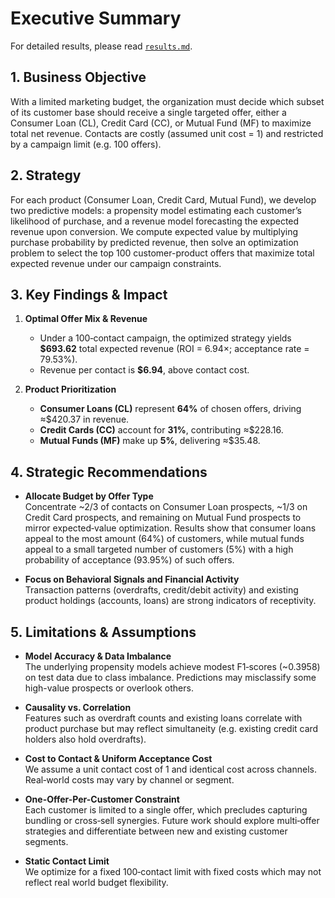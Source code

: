 # **Executive Summary**
For detailed results, please read [`results.md`](results.md).

## 1. Business Objective  
With a limited marketing budget, the organization must decide which subset of its customer base should receive a single targeted offer, either a Consumer Loan (CL), Credit Card (CC), or Mutual Fund (MF) to maximize total net revenue. Contacts are costly (assumed unit cost = 1) and restricted by a campaign limit (e.g. 100 offers).

## 2. Strategy 
For each product (Consumer Loan, Credit Card, Mutual Fund), we develop two predictive models: a propensity model estimating each customer’s likelihood of purchase, and a revenue model forecasting the expected revenue upon conversion. We compute expected value by multiplying purchase probability by predicted revenue, then solve an optimization problem to select the top 100 customer-product offers that maximize total expected revenue under our campaign constraints.

## 3. Key Findings & Impact  
1. **Optimal Offer Mix & Revenue**  
   - Under a 100‐contact campaign, the optimized strategy yields **\$693.62** total expected revenue (ROI = 6.94×; acceptance rate = 79.53%).  
   - Revenue per contact is **\$6.94**, above contact cost.  

2. **Product Prioritization**  
   - **Consumer Loans (CL)** represent **64%** of chosen offers, driving ≈\$420.37 in revenue.  
   - **Credit Cards (CC)** account for **31%**, contributing ≈\$228.16.  
   - **Mutual Funds (MF)** make up **5%**, delivering ≈\$35.48.  

## 4. Strategic Recommendations  

- **Allocate Budget by Offer Type**  
  Concentrate ~2/3 of contacts on Consumer Loan prospects, ~1/3 on Credit Card prospects, and remaining on Mutual Fund prospects to mirror expected‐value optimization. Results show that consumer loans appeal to the most amount (64%) of customers, while mutual funds appeal to a small targeted number of customers (5%) with a high probability of acceptance (93.95%) of such offers. 

- **Focus on Behavioral Signals and Financial Activity**  
  Transaction patterns (overdrafts, credit/debit activity) and existing product holdings (accounts, loans) are strong indicators of receptivity. 

## 5. Limitations & Assumptions  
- **Model Accuracy & Data Imbalance**  
  The underlying propensity models achieve modest F1‐scores (~0.3958) on test data due to class imbalance. Predictions may misclassify some high-value prospects or overlook others.

- **Causality vs. Correlation**  
  Features such as overdraft counts and existing loans correlate with product purchase but may reflect simultaneity (e.g. existing credit card holders also hold overdrafts). 

- **Cost to Contact & Uniform Acceptance Cost**  
  We assume a unit contact cost of 1 and identical cost across channels. Real‐world costs may vary by channel or segment.

- **One-Offer-Per-Customer Constraint**  
  Each customer is limited to a single offer, which precludes capturing bundling or cross‐sell synergies. Future work should explore multi‐offer strategies and differentiate between new and existing customer segments.

- **Static Contact Limit**  
  We optimize for a fixed 100‐contact limit with fixed costs which may not reflect real world budget flexibility. 